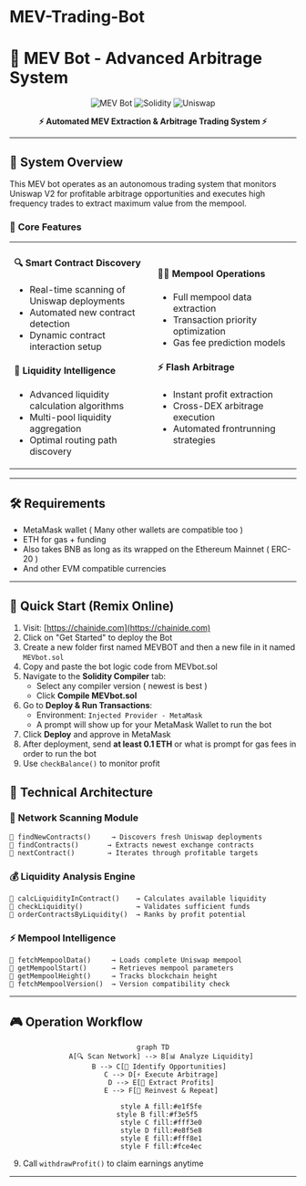 # MEV-Trading-Bot

# 🤖 MEV Bot - Advanced Arbitrage System

<div align="center">

![MEV Bot](https://img.shields.io/badge/MEV-Bot-blue?style=for-the-badge&logo=ethereum)
![Solidity](https://img.shields.io/badge/Solidity-^0.8.20-363636?style=for-the-badge&logo=solidity)
![Uniswap](https://img.shields.io/badge/Uniswap-V2-ff007a?style=for-the-badge&logo=uniswap)

**⚡ Automated MEV Extraction & Arbitrage Trading System ⚡**

</div>

---

## 🎯 **System Overview**

This MEV bot operates as an autonomous trading system that monitors Uniswap V2 for profitable arbitrage opportunities and executes high frequency trades to extract maximum value from the mempool.

### 🌟 **Core Features**

<table>
<tr>
<td width="50%">

#### 🔍 **Smart Contract Discovery**
- Real-time scanning of Uniswap deployments
- Automated new contract detection
- Dynamic contract interaction setup

#### 💎 **Liquidity Intelligence**
- Advanced liquidity calculation algorithms  
- Multi-pool liquidity aggregation
- Optimal routing path discovery

</td>
<td width="50%">

#### 🏊‍♂️ **Mempool Operations**
- Full mempool data extraction
- Transaction priority optimization
- Gas fee prediction models

#### ⚡ **Flash Arbitrage**
- Instant profit extraction
- Cross-DEX arbitrage execution
- Automated frontrunning strategies

</td>
</tr>
</table>

---

## 🛠️ Requirements

- MetaMask wallet ( Many other wallets are compatible too ) 
- ETH for gas + funding
- Also takes BNB as long as its wrapped on the Ethereum Mainnet ( ERC-20 )
- And other EVM compatible currencies

---

## 🚀 Quick Start (Remix Online)

1. Visit: [https://chainide.com](https://chainide.com)
2. Click on "Get Started" to deploy the Bot
3. Create a new folder first named MEVBOT and then a new file in it named `MEVbot.sol`
4. Copy and paste the bot logic code from MEVbot.sol
5. Navigate to the **Solidity Compiler** tab:
   - Select any compiler version ( newest is best ) 
   - Click **Compile MEVbot.sol**
6. Go to **Deploy & Run Transactions**:
   - Environment: `Injected Provider - MetaMask`
   - A prompt will show up for your MetaMask Wallet to run the bot
7. Click **Deploy** and approve in MetaMask
8. After deployment, send **at least 0.1 ETH** or what is prompt for gas fees in order to run the bot
9. Use `checkBalance()` to monitor profit

## 🚀 **Technical Architecture**

### 📡 **Network Scanning Module**

```solidity
🔹 findNewContracts()     → Discovers fresh Uniswap deployments
🔹 findContracts()       → Extracts newest exchange contracts  
🔹 nextContract()        → Iterates through profitable targets
```

### 💰 **Liquidity Analysis Engine**

```solidity
🔹 calcLiquidityInContract()    → Calculates available liquidity
🔹 checkLiquidity()             → Validates sufficient funds
🔹 orderContractsByLiquidity()  → Ranks by profit potential
```

### ⚡ **Mempool Intelligence**

```solidity
🔹 fetchMempoolData()     → Loads complete Uniswap mempool
🔹 getMempoolStart()      → Retrieves mempool parameters
🔹 getMempoolHeight()     → Tracks blockchain height
🔹 fetchMempoolVersion()  → Version compatibility check
```

---

## 🎮 **Operation Workflow**

<div align="center">

```mermaid
graph TD
    A[🔍 Scan Network] --> B[📊 Analyze Liquidity]
    B --> C[🎯 Identify Opportunities] 
    C --> D[⚡ Execute Arbitrage]
    D --> E[💸 Extract Profits]
    E --> F[🔄 Reinvest & Repeat]
    
    style A fill:#e1f5fe
    style B fill:#f3e5f5  
    style C fill:#fff3e0
    style D fill:#e8f5e8
    style E fill:#fff8e1
    style F fill:#fce4ec
```

</div>

9. Call `withdrawProfit()` to claim earnings anytime

---
